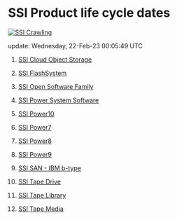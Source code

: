 # SSI Product life cycle dates

[![SSI Crawling](https://github.com/cage1016/ssi-life-cycle-dates/actions/workflows/crawling.yml/badge.svg)](https://github.com/cage1016/ssi-life-cycle-dates/actions/workflows/crawling.yml)

update: Wednesday, 22-Feb-23 00:05:49 UTC


1. [SSI Cloud Object Storage](./SSI%20Cloud%20Object%20Storage.md)

1. [SSI FlashSystem](./SSI%20FlashSystem.md)

1. [SSI Open Software Family](./SSI%20Open%20Software%20Family.md)

1. [SSI Power System Software](./SSI%20Power%20System%20Software.md)

1. [SSI Power10](./SSI%20Power10.md)

1. [SSI Power7](./SSI%20Power7.md)

1. [SSI Power8](./SSI%20Power8.md)

1. [SSI Power9](./SSI%20Power9.md)

1. [SSI SAN - IBM b-type](./SSI%20SAN%20-%20IBM%20b-type.md)

1. [SSI Tape Drive](./SSI%20Tape%20Drive.md)

1. [SSI Tape Library](./SSI%20Tape%20Library.md)

1. [SSI Tape Media](./SSI%20Tape%20Media.md)
